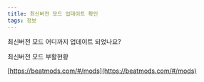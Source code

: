```yaml
---
title: 최신버전 모드 업데이트 확인
tags: 정보
---
```


최신버전 모드 어디까지 업데이트 되었나요?

최신버전 모드 부활현황

[https://beatmods.com/#/mods](https://beatmods.com/#/mods)